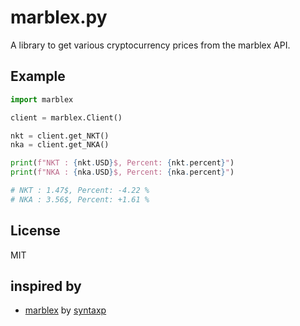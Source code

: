 # marblex.py
 A library to get various cryptocurrency prices from the marblex API.

[//]: # (## Installation)

[//]: # (- ```pip install marblex.py```)

## Example
```python
import marblex

client = marblex.Client()

nkt = client.get_NKT()
nka = client.get_NKA()

print(f"NKT : {nkt.USD}$, Percent: {nkt.percent}")
print(f"NKA : {nka.USD}$, Percent: {nka.percent}")

# NKT : 1.47$, Percent: -4.22 %
# NKA : 3.56$, Percent: +1.61 %
```

## License
MIT

## inspired by
- [marblex](https://github.com/syntaxp/marblex) by [syntaxp](https://github.com/syntaxp)